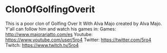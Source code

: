 # ClonOfGolfingOverit
This is a poor clon of Golfing Over It With Alva Majo created by Alva Majo.
Y'all can follow him and watch his games in: 
      Games: http://www.majorariatto.com/es
      Youtube: https://www.youtube.com/user/5ro4
      Twitter: https://twitter.com/5ro4
      Twitch: https://www.twitch.tv/5ro4
      
